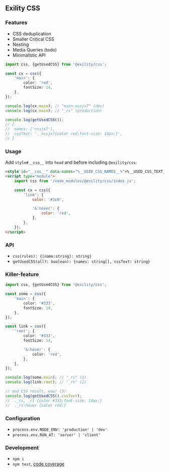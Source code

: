 Exility CSS
-----------


### Features

 - CSS deduplication
 - Smaller Critical CSS
 - Nesting
 - Media Queries (todo)
 - Minimalistic API


```ts
import css, {getUsedCSS} from '@exility/css';

const cx = css({
	'main': {
		color: 'red',
		fontSize: 14,
	},
});

console.log(cx.main); // "main-nssjx7" (dev)
console.log(cx.main); // "_rs" (production)

console.log(getUsedCSS());
// {
// 	names: ['nssjx7'],
// 	cssText: '._nssjx7{color red;font-size: 14px;}',
// }
```


### Usage
Add `style#__css__` into `head` and before including `@exility/css`.

```html
<style id="__css__" data-names="%__USED_CSS_NAMES__%">%__USED_CSS_TEXT__%</style>
<script type="module">
	import css from '/node_modules/@exility/css/index.js';

	const cx = css({
		'link': {
			color: '#3c0',

			'&:hover': {
				color: 'red',
			},
		},
	});
</script>
```


### API

 - `css(rules): {[name:string]: string}`
 - `getUsedCSS(all?: boolean): {names: string[], cssText: string}`


### Killer-feature

```ts
import css, {getUsedCSS} from '@exility/css';

const some = css({
	'main': {
		color: '#333',
		fontSize: 14,
	},
});

const link = css({
	'root': {
		color: '#333',
		fontSize: 14,

		'&:hover': {
			color: 'red',
		},
	},
});

console.log(some.main); // "_rs" (1)
console.log(link.root); // "_rt" (2)

// and CSS result, wow! (3)
console.log(getUsedCSS().cssText);
//  ._rs, _rt {color #333;font-size: 14px;}
//  ._rs:hover {color red;}
```


### Configuration

 - `process.env.NODE_ENV: 'production' | 'dev'`
 - `process.env.RUN_AT: 'server' | 'client'`


### Development

 - `npm i`
 - `npm test`, [code coverage](./coverage/lcov-report/index.html)

